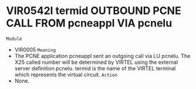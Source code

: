 # VIR0542I termid OUTBOUND PCNE CALL FROM pcneappl VIA pcnelu
`Module`
- VIR0005
`Meaning`
- The PCNE application pcneappl sent an outgoing call via LU pcnelu. The X25 called number will be determined by VIRTEL using the external server definition pcnelu. termid is the name of the VIRTEL terminal which represents the virtual circuit.
`Action`
- None.
